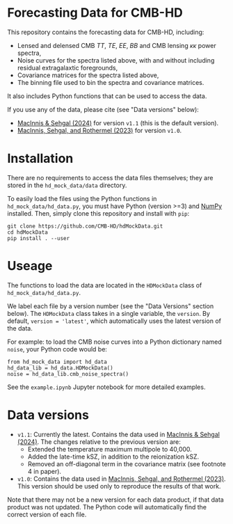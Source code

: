 # Forecasting Data for CMB-HD

This repository contains the forecasting data for CMB-HD, including:
- Lensed and delensed CMB $TT$, $TE$, $EE$, $BB$ and CMB lensing $\kappa\kappa$ power spectra,
- Noise curves for the spectra listed above, with and without including residual extragalaxtic foregrounds,
- Covariance matrices for the spectra listed above,
- The binning file used to bin the spectra and covariance matrices.

It also includes Python functions that can be used to access the data.

If you use any of the data, please cite (see "Data versions" below):
- [MacInnis & Sehgal (2024)](https://arxiv.org/abs/2405.12220) for version `v1.1` (this is the default version).
- [MacInnis, Sehgal, and Rothermel (2023)](https://arxiv.org/abs/2309.03021) for version `v1.0`.

# Installation

There are no requirements to access the data files themselves; they are stored in the `hd_mock_data/data` directory. 

To easily load the files using the Python functions in `hd_mock_data/hd_data.py`, you must have Python (version >=3) and [NumPy](https://numpy.org/) installed. Then, simply clone this repository and install with `pip`:

```
git clone https://github.com/CMB-HD/hdMockData.git
cd hdMockData
pip install . --user
```

# Useage

The functions to load the data are located in the `HDMockData` class of `hd_mock_data/hd_data.py`. 

We label each file by a version number (see the "Data Versions" section below). The `HDMockData` class takes in a single variable, the `version`. By default, `version = 'latest'`, which automatically uses the latest version of the data.

For example: to load the CMB noise curves into a Python dictionary named `noise`, your Python code would be:

```
from hd_mock_data import hd_data
hd_data_lib = hd_data.HDMockData()
noise = hd_data_lib.cmb_noise_spectra()
```

See the `example.ipynb` Jupyter notebook for more detailed examples.


# Data versions

- `v1.1`: Currently the latest. Contains the data used in [MacInnis & Sehgal (2024)](https://arxiv.org/abs/2405.12220). The changes relative to the previous version are:
  - Extended the temperature maximum multipole to 40,000.
  - Added the late-time kSZ, in addition to the reionization kSZ.
  - Removed an off-diagonal term in the covariance matrix (see footnote 4 in paper).
- `v1.0`: Contains the data used in [MacInnis, Sehgal, and Rothermel (2023)](https://arxiv.org/abs/2309.03021). This version should be used only to reproduce the results of that work.

Note that there may not be a new version for each data product, if that data product was not updated. The Python code will automatically find the correct version of each file.


